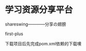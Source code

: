 # 学习资源分享平台
shareswing————分享の翅膀
<div>
  <span>first-plus</span>
  <p>下载项目后先完成pom.xml依赖的下载噢</p>
</div>
